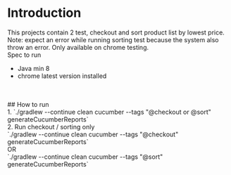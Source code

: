 # Introduction

This projects contain 2 test, checkout and sort product list by lowest price. Note: expect an error while running sorting test because the system also throw an error. Only available on chrome testing.<br>
Spec to run
- Java min 8
- chrome latest version installed
<br>
  <br>
## How to run <br>
1. `./gradlew --continue clean cucumber --tags "@checkout or @sort" generateCucumberReports` <br>
2. Run checkout / sorting only <br>
`./gradlew --continue clean cucumber --tags "@checkout" generateCucumberReports`<br> OR <br>
`./gradlew --continue clean cucumber --tags "@sort" generateCucumberReports`